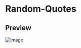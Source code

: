 # Random-Quotes
 
## Preview

![image](https://github.com/user-attachments/assets/e9f6e8f5-f6db-4ee1-b015-7f010b3214f1)

